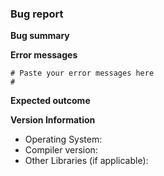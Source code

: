 <!--To help us understand and resolve your issue, please fill out the form to
the best of your ability.-->
<!--You can feel free to delete the sections that do not apply.-->

### Bug report

**Bug summary**

<!--A short 1-2 sentences that succinctly describes the bug-->

**Error messages**

<!--The output produced by Enzo-E, which may be a screenshot, console
output, etc.-->

```
# Paste your error messages here
#
```

**Expected outcome**

<!--A description of the expected outcome of Enzo-E-->

**Version Information**

<!--Please specify your platform and versions of the relevant libraries you are
using:-->
  * Operating System:
  * Compiler version:
  * Other Libraries (if applicable):

<!-- Please upload your cmake config file, e.g. `config/linux_gnu.cmake` somewhere 
accessible and provide a link below. -->